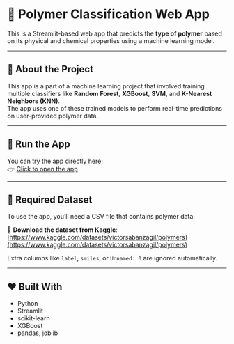 

# 🧪 Polymer Classification Web App

This is a Streamlit-based web app that predicts the **type of polymer** based on its physical and chemical properties using a machine learning model.

---

## 📌 About the Project

This app is a part of a machine learning project that involved training multiple classifiers like **Random Forest**, **XGBoost**, **SVM**, and **K-Nearest Neighbors (KNN)**.  
The app uses one of these trained models to perform real-time predictions on user-provided polymer data.

---

## 🚀 Run the App

You can try the app directly here:  
👉 [Click to open the app](https://polymer-classification-using-ml-2dd9wz8lspydfu965hzqcv.streamlit.app/)

---

## 📄 Required Dataset

To use the app, you’ll need a CSV file that contains polymer data.

🔗 **Download the dataset from Kaggle**:  
[https://www.kaggle.com/datasets/victorsabanzagil/polymers](https://www.kaggle.com/datasets/victorsabanzagil/polymers)



Extra columns like `label`, `smiles`, or `Unnamed: 0` are ignored automatically.

---

## ❤️ Built With

- Python  
- Streamlit  
- scikit-learn  
- XGBoost  
- pandas, joblib  

